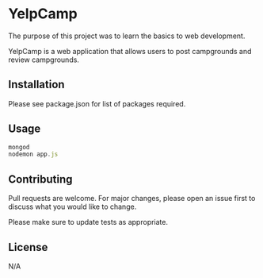 # YelpCamp

The purpose of this project was to learn the basics to web development.

YelpCamp is a web application that allows users to post campgrounds and review campgrounds.

## Installation

Please see package.json for list of packages required.

## Usage

```javascript
mongod
nodemon app.js
```

## Contributing
Pull requests are welcome. For major changes, please open an issue first to discuss what you would like to change.

Please make sure to update tests as appropriate.

## License
N/A